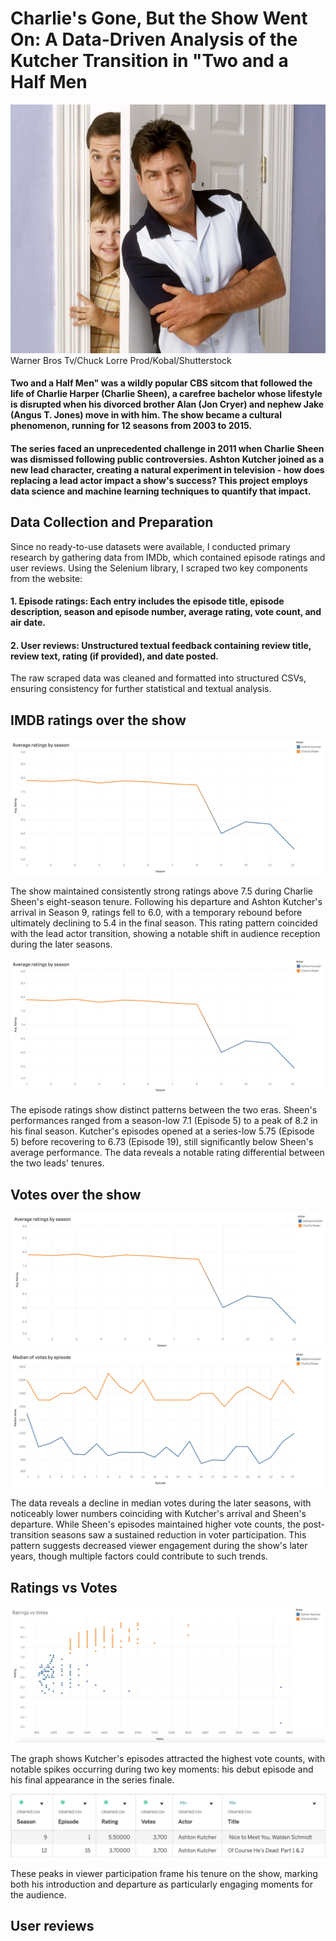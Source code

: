# Charlie's Gone, But the Show Went On: A Data-Driven Analysis of the Kutcher Transition in "Two and a Half Men

![photo](/assets/img/Two-and-a-Half-Men.jpg) 
Warner Bros Tv/Chuck Lorre Prod/Kobal/Shutterstock

#### Two and a Half Men" was a wildly popular CBS sitcom that followed the life of Charlie Harper (Charlie Sheen), a carefree bachelor whose lifestyle is disrupted when his divorced brother Alan (Jon Cryer) and nephew Jake (Angus T. Jones) move in with him. The show became a cultural phenomenon, running for 12 seasons from 2003 to 2015.
#### The series faced an unprecedented challenge in 2011 when Charlie Sheen was dismissed following public controversies. Ashton Kutcher joined as a new lead character, creating a natural experiment in television - how does replacing a lead actor impact a show's success? This project employs data science and machine learning techniques to quantify that impact.

## Data Collection and Preparation
Since no ready-to-use datasets were available, I conducted primary research by gathering data from IMDb, which contained episode ratings and user reviews. Using the Selenium library, I scraped two key components from the website:
#### 1. Episode ratings: Each entry includes the episode title, episode description, season and episode number, average rating, vote count, and air date. 
#### 2. User reviews: Unstructured textual feedback containing review title, review text, rating (if provided), and date posted. 
The raw scraped data was cleaned and formatted into structured CSVs, ensuring consistency for further statistical and textual analysis.

## IMDB ratings over the show
![Average ratings by season](/assets/img/avg-ratings-by-season.png) 

The show maintained consistently strong ratings above 7.5 during Charlie Sheen's eight-season tenure. Following his departure and Ashton Kutcher's arrival in Season 9, ratings fell to 6.0, with a temporary rebound before ultimately declining to 5.4 in the final season. This rating pattern coincided with the lead actor transition, showing a notable shift in audience reception during the later seasons.

![Average ratings by season](/assets/img/avg-ratings-by-season.png) 

The episode ratings show distinct patterns between the two eras. Sheen's performances ranged from a season-low 7.1 (Episode 5) to a peak of 8.2 in his final season. Kutcher's episodes opened at a series-low 5.75 (Episode 5) before recovering to 6.73 (Episode 19), still significantly below Sheen's average performance. The data reveals a notable rating differential between the two leads' tenures.

## Votes over the show
![Median of votes by season](/assets/img/median-of-votes-by-season.png) ![Median of votes by episode](/assets/img/median-of-votes-by-episode.png) 

The data reveals a decline in median votes during the later seasons, with noticeably lower numbers coinciding with Kutcher's arrival and Sheen's departure. While Sheen's episodes maintained higher vote counts, the post-transition seasons saw a sustained reduction in voter participation. This pattern suggests decreased viewer engagement during the show's later years, though multiple factors could contribute to such trends.

## Ratings vs Votes
![Ratings vs votes ](/assets/img/ratings-vs-votes.png) 


The graph shows Kutcher's episodes attracted the highest vote counts, with notable spikes occurring during two key moments: his debut episode and his final appearance in the series finale.

![Highest number of votes ](/assets/img/highest-votes.png) 

These peaks in viewer participation frame his tenure on the show, marking both his introduction and departure as particularly engaging moments for the audience.

## User reviews
